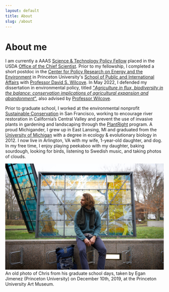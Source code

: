```yaml
---
layout: default
title: About
slug: /about
---
```


# About me

I am currently a AAAS [Science & Technology Policy Fellow](https://www.aaas.org/programs/science-technology-policy-fellowships) placed in the USDA [Office of the Chief Scientist](https://www.usda.gov/our-agency/staff-offices/office-chief-scientist-ocs).
Prior to my fellowship, I completed a short postdoc in the [Center for Policy Research on Energy and the Environment](https://cpree.princeton.edu/) in Princeton University's [School of Public and International Affairs](https://spia.princeton.edu) with [Professor David S. Wilcove](https://dwilcove.scholar.princeton.edu/meet-team).
In May 2022, I defended my dissertation in environmental policy, titled ["*Agriculture in flux, biodiversity in the balance: conservation implications of agricultural expansion and abandonment*"](https://dataspace.princeton.edu/handle/88435/dsp0141687m68v), also advised by [Professor Wilcove](https://dwilcove.scholar.princeton.edu/meet-team).

Prior to graduate school, I worked at the environmental nonprofit [Sustainable Conservation](https://suscon.org/) in San Francisco, working to encourage river restoration in California’s Central Valley and prevent the use of invasive plants in gardening and landscaping through the [PlantRight](https://plantright.org/) program.
A proud Michigander, I grew up in East Lansing, MI and graduated from the [University of Michigan](https://umich.edu/) with a degree in ecology & evolutionary biology in 2012.
I now live in Arlington, VA with my wife, 1-year-old daughter, and dog.
In my free time, I enjoy playing peekaboo with my daughter, baking sourdough, looking for birds, listening to Swedish music, and taking photos of clouds.

![Chris, 2019, having achieved pony-tail status.](/assets/img/photos/DSC_3782-egan.jpg)
An old photo of Chris from his graduate school days, taken by Egan Jimenez (Princeton University) on December 10th, 2019, at the Princeton University Art Museum.